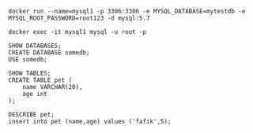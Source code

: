 `docker run --name=mysql1 -p 3306:3306 -e MYSQL_DATABASE=mytestdb -e MYSQL_ROOT_PASSWORD=root123 -d mysql:5.7`

`docker exec -it mysql1 mysql -u root -p`

```
SHOW DATABASES;
CREATE DATABASE somedb;
USE somedb;

SHOW TABLES;
CREATE TABLE pet (
    name VARCHAR(20), 
    age int
);

DESCRIBE pet;
insert into pet (name,age) values ('fafik',5);
```

